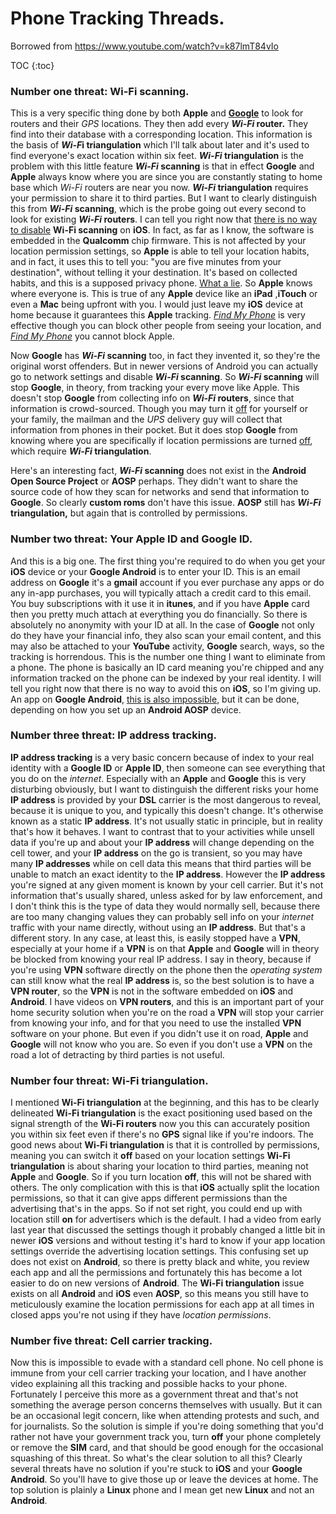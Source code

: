 # Phone Tracking Threads.

Borrowed from https://www.youtube.com/watch?v=k87lmT84vIo

TOC
{:toc}

### Number one threat: Wi-Fi scanning.

This is a very specific thing done by both **Apple** and **<u>Google</u>** to look for routers and their *GPS* locations. They then add every ***Wi-Fi* router.** They find into their database with a corresponding location. This information is the basis of ***Wi-F*i triangulation** which I'll talk about later and it's used to find everyone's exact location within six feet. ***Wi-Fi* triangulation** is the problem with this little feature ***Wi-Fi* scanning** is that in effect **Google** and **Apple** always know where you are since you are constantly stating to home base which *Wi-Fi* routers are near you now. ***Wi-Fi* triangulation** requires your permission to share it to third parties. But I want to clearly distinguish this from ***Wi-Fi* scanning**, which is the probe going out every second to look for existing ***Wi-Fi* routers**. I can tell you right now that <u>there is no way to disable</u> **Wi-Fi scanning** on **iOS**. In fact, as far as I know, the software is embedded in the **Qualcomm** chip firmware. This is not affected by your location permission settings, so **Apple** is able to tell your location habits, and in fact, it uses this to tell you: "you are five minutes from your destination", without telling it your destination. It's based on collected habits, and this is a supposed privacy phone. <u>What a lie</u>. So **Apple** knows where everyone is. This is true of any **Apple** device like an **iPad** ,**iTouch** or even a **Mac** being upfront with you. I would just leave my **iOS** device at home because it guarantees this **Apple** tracking. *<u>Find My Phone</u>* is very effective though you can block other people from seeing your location, and *<u>Find My Phone</u>* you cannot block Apple. 

Now **Google** has ***Wi-Fi* scanning** too, in fact they invented it, so they're the original worst offenders. But in newer versions of Android you can actually go to network settings and disable ***Wi-Fi* scanning**. So ***Wi-Fi* scanning** will stop **Google**, in theory, from tracking your every move like Apple. This doesn't stop **Google** from collecting info on ***Wi-Fi* routers**, since that information is crowd-sourced. Though you may turn it <u>off</u> for yourself or your family, the mailman and the *UPS* delivery guy will collect that information from phones in their pocket. But it does stop **Google** from knowing where you are specifically if location permissions are turned <u>off</u>, which require ***Wi-Fi* triangulation**. 

Here's an interesting fact,  ***Wi-Fi* scanning** does not exist in the **Android Open Source Project** or **AOSP** perhaps. They didn't want to share the source code of how they scan for networks and send that information to **Google**. So clearly **custom roms** don't have this issue. **AOSP** still has ***Wi-Fi* triangulation,** but again that is controlled by permissions.



### Number two threat: Your Apple ID and Google ID.

And this is a big one. The first thing you're required to do when you get your **iOS** device or your **Google Android** is to enter your ID. This is an email address on **Google** it's a **gmail** account if you ever purchase any apps or do any in-app purchases, you will typically attach a credit card to this email. You buy subscriptions with it use it in **itunes**, and if you have **Apple** card then you pretty much attach at everything you do financially. So there is absolutely no anonymity with your ID at all. In the case of **Google** not only do they have your financial info, they also scan your email content, and this may also be attached to your **YouTube** activity, **Google** search, ways, so the tracking is horrendous. This is the number one thing I want to eliminate from a phone. The phone is basically an ID card meaning you're chipped and any information tracked on the phone can be indexed by your real identity. I will tell you right now that there is no way to avoid this on **iOS**, so I'm giving up. An app on **Google Android**, <u>this is also impossible</u>, but it can be done, depending on how you set up an **Android AOSP** device.

### Number three threat: IP address tracking.

**IP address tracking** is a very basic concern because of index to your real identity with a **Google ID** or **Apple ID**, then someone can see everything that you do on the *internet*. Especially with an **Apple** and **Google** this is very disturbing obviously, but I want to distinguish the different risks your home **IP address** is provided by your **DSL** carrier is the most dangerous to reveal, because it is unique to you, and typically this doesn't change. It's otherwise known as a static **IP address**. It's not usually static in principle, but in reality that's how it behaves. I want to contrast that to your activities while unsell data if you're up and about your **IP address** will change depending on the cell tower, and your **IP address** on the go is transient, so you may have many **IP addresses** while on cell data this means that third parties will be unable to match an exact identity to the **IP address**. However the **IP address** you're signed at any given moment is known by your cell carrier. But it's not information that's usually shared, unless asked for by law enforcement, and I don't think this is the type of data they would normally sell, because there are too many changing values they can probably sell info on your *internet* traffic with your name directly, without using an **IP address**. But that's a different story. In any case, at least this, is easily stopped have a **VPN**, especially at your home if a **VPN** is on that **Apple** and **Google** will in theory be blocked from knowing your real IP address. I say in theory, because if you're using **VPN** software directly on the phone then the *operating system* can still know what the real **IP address** is, so the best solution is to have a **VPN router**, so the **VPN** is not in the software embedded on **iOS** and **Android**. I have videos on **VPN routers**, and this is an important part of your home security solution when you're on the road a **VPN** will stop your carrier from knowing your info, and for that you need to use the installed **VPN** software on your phone. But even if you didn't use it on road, **Apple** and **Google** will not know who you are. So even if you don't use a **VPN** on the road a lot of detracting by third parties is not useful.



### Number four threat: Wi-Fi triangulation.

I mentioned **Wi-Fi triangulation** at the beginning, and this has to be clearly delineated **Wi-Fi triangulation** is the exact positioning used based on the signal strength of the **Wi-Fi routers** now you this can accurately position you within six feet even if there's no **GPS** signal like if you're indoors. The good news about **Wi-Fi triangulation** is that it is controlled by permissions, meaning you can switch it **off** based on your location settings **Wi-Fi triangulation** is about sharing your location to third parties, meaning not **Apple** and **Google**. So if you turn location **off**, this will not be shared with others. The only complication with this is that **iOS** actually split the location permissions, so that it can give apps different permissions than the advertising that's in the apps. So if not set right,  you could end up with location still **on** for advertisers which is the default.  I had a video from early last year that discussed the settings though it probably changed a little bit in newer **iOS** versions and without testing it's hard to know if your app location settings override the advertising location settings.  This confusing set up does not exist on **Android**, so there is pretty black and white, you review each app and all the permissions and fortunately this has become a lot easier to do on new versions of **Android**. The **Wi-Fi triangulation** issue exists on all **Android** and **iOS** even **AOSP**, so this means you still have to meticulously examine the location permissions for each app at all times in closed apps you're not using if they have *location permissions*. 



### Number five threat: Cell carrier tracking.

Now this is impossible to evade with a standard cell phone. No cell phone is immune from your cell carrier tracking your location, and I have another video explaining all this tracking and possible hacks to your phone. Fortunately I perceive this more as a government threat and that's not something the average person concerns themselves with usually. But it can be an occasional legit concern, like when attending protests and such, and for journalists. So the solution is simple if you're doing something that you'd rather not have your government track you, turn **off** your phone completely or remove the **SIM** card, and that should be good enough for the occasional squashing of this threat. So what's the clear solution to all this? Clearly several threats have no solution if you're stuck to **iOS** and your **Google** **Android**. So you'll have to give those up or leave the devices at home. The top solution is plainly a **Linux** phone and I mean get new **Linux** and not an **Android**.
